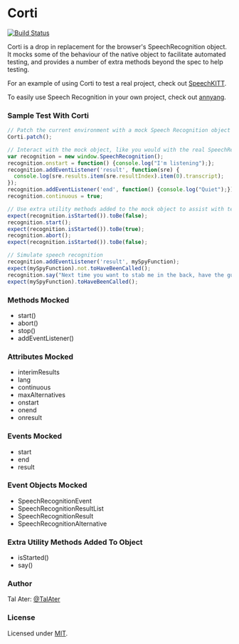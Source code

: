 # Corti
[![Build Status](https://travis-ci.org/TalAter/Corti.svg?branch=master)](https://travis-ci.org/TalAter/Corti)

Corti is a drop in replacement for the browser's SpeechRecognition object. It mocks some of the behaviour of the native object to facilitate automated testing, and provides a number of extra methods beyond the spec to help testing.

For an example of using Corti to test a real project, check out [SpeechKITT](https://github.com/TalAter/SpeechKITT).

To easily use Speech Recognition in your own project, check out [annyang](https://github.com/TalAter/annyang).

### Sample Test With Corti

````javascript
// Patch the current environment with a mock Speech Recognition object
Corti.patch();

// Interact with the mock object, like you would with the real SpeechRecognition object
var recognition = new window.SpeechRecognition();
recognition.onstart = function() {console.log("I'm listening");};
recognition.addEventListener('result', function(sre) {
  console.log(sre.results.item(sre.resultIndex).item(0).transcript);
});
recognition.addEventListener('end', function() {console.log("Quiet");});
recognition.continuous = true;

// Use extra utility methods added to the mock object to assist with testing
expect(recognition.isStarted()).toBe(false);
recognition.start();
expect(recognition.isStarted()).toBe(true);
recognition.abort();
expect(recognition.isStarted()).toBe(false);

// Simulate speech recognition
recognition.addEventListener('result', mySpyFunction);
expect(mySpyFunction).not.toHaveBeenCalled();
recognition.say("Next time you want to stab me in the back, have the guts to do it to my face");
expect(mySpyFunction).toHaveBeenCalled();
````

### Methods Mocked

* start()
* abort()
* stop()
* addEventListener()

### Attributes Mocked

* interimResults
* lang
* continuous
* maxAlternatives
* onstart
* onend
* onresult

### Events Mocked

* start
* end
* result

### Event Objects Mocked

* SpeechRecognitionEvent
* SpeechRecognitionResultList
* SpeechRecognitionResult
* SpeechRecognitionAlternative

### Extra Utility Methods Added To Object

* isStarted()
* say()

### Author
Tal Ater: [@TalAter](https://twitter.com/TalAter)

### License
Licensed under [MIT](https://github.com/TalAter/SpeechKITT/blob/master/LICENSE).
